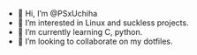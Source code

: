 - 👋 Hi, I’m @PSxUchiha
- 👀 I’m interested in Linux and suckless projects.
- 🌱 I’m currently learning C, python.
- 💞️ I’m looking to collaborate on my dotfiles.

<!---
PSxUchiha/PSxUchiha is a ✨ special ✨ repository because its `README.md` (this file) appears on your GitHub profile.
You can click the Preview link to take a look at your changes.
--->
